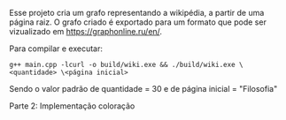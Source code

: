 Esse projeto cria um grafo representando a wikipédia, a partir de uma página raiz. O grafo criado é exportado para um formato que pode ser vizualizado em https://graphonline.ru/en/.

Para compilar e executar:

    g++ main.cpp -lcurl -o build/wiki.exe && ./build/wiki.exe \<quantidade> \<página inicial>

Sendo o valor padrão de quantidade = 30 e de página inicial = "Filosofia"


Parte 2:
Implementação coloração